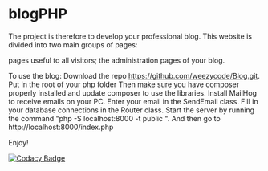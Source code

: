 # blogPHP


The project is therefore to develop your professional blog. This website is divided into two main groups of pages:

pages useful to all visitors;
the administration pages of your blog.

To use the blog:
Download the repo https://github.com/weezycode/Blog.git. Put in the root of your php folder
Then make sure you have composer properly installed and update composer to use the libraries.
Install MailHog to receive emails on your PC.
Enter your email in the SendEmail class.
Fill in your database connections in the Router class.
Start the server by running the command "php -S localhost:8000 -t public ".
And then go to http://localhost:8000/index.php

Enjoy!


[![Codacy Badge](https://app.codacy.com/project/badge/Grade/e16413a70eca416eb34ba317472e6304)](https://www.codacy.com/gh/weezycode/Blog/dashboard?utm_source=github.com&amp;utm_medium=referral&amp;utm_content=weezycode/Blog&amp;utm_campaign=Badge_Grade?branch=dev)


